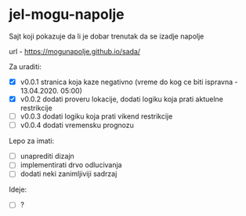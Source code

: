 # jel-mogu-napolje
Sajt koji pokazuje da li je dobar trenutak da se izadje napolje

url - https://mogunapolje.github.io/sada/ 

Za uraditi:
- [x] v0.0.1 stranica koja kaze negativno (vreme do kog ce biti ispravna - 13.04.2020. 05:00)
- [x] v0.0.2 dodati proveru lokacije, dodati logiku koja prati aktuelne restrikcije 
- [ ] v0.0.3 dodati logiku koja prati vikend restrikcije
- [ ] v0.0.4 dodati vremensku prognozu

Lepo za imati: 
- [ ] unaprediti dizajn 
- [ ] implementirati drvo odlucivanja 
- [ ] dodati neki zanimljiviji sadrzaj 

Ideje: 
- [ ] ? 

